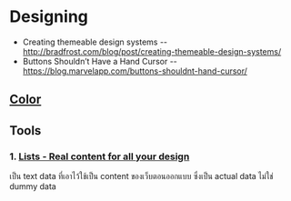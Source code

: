 # Designing

- Creating themeable design systems -- http://bradfrost.com/blog/post/creating-themeable-design-systems/
- Buttons Shouldn’t Have a Hand Cursor -- https://blog.marvelapp.com/buttons-shouldnt-hand-cursor/

## [Color](color.md)

## Tools
### 1. [Lists - Real content for all your design](https://www.lists.design)
เป็น text data ที่เอาไว้ใช้เป็น content ของเว็บตอนออกแบบ ซึ่งเป็น actual data ไม่ใช่ dummy data
